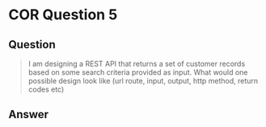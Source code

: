 # COR Question 5

## Question

> I am designing a REST API that returns a set of customer records based on some search
> criteria provided as input. What would one possible design look like (url route, input,
> output, http method, return codes etc)

## Answer

